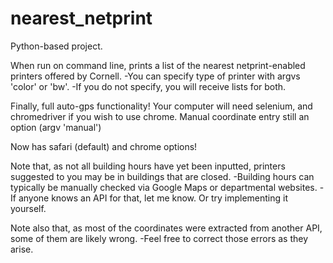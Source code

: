 # nearest_netprint

Python-based project.

When run on command line, prints a list of the nearest netprint-enabled printers offered by Cornell.
    -You can specify type of printer with argvs 'color' or 'bw'.
    -If you do not specify, you will receive lists for both.

Finally, full auto-gps functionality! Your computer will need selenium, and chromedriver if you wish to use chrome. Manual coordinate entry still an option (argv 'manual')

Now has safari (default) and chrome options!

Note that, as not all building hours have yet been inputted, printers suggested to you may be in buildings that are closed.
    -Building hours can typically be manually checked via Google Maps or departmental websites.
    -If anyone knows an API for that, let me know. Or try implementing it yourself.

Note also that, as most of the coordinates were extracted from another API, some of them are likely wrong.
    -Feel free to correct those errors as they arise.
